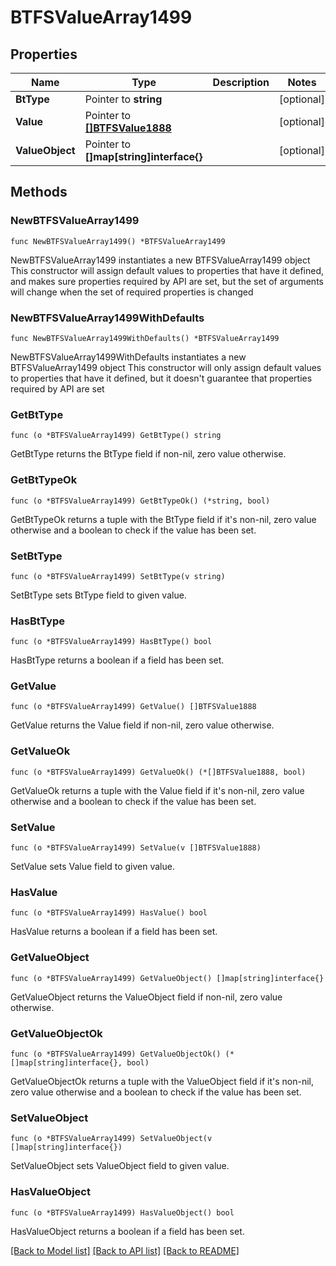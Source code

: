 # BTFSValueArray1499

## Properties

Name | Type | Description | Notes
------------ | ------------- | ------------- | -------------
**BtType** | Pointer to **string** |  | [optional] 
**Value** | Pointer to [**[]BTFSValue1888**](BTFSValue-1888.md) |  | [optional] 
**ValueObject** | Pointer to **[]map[string]interface{}** |  | [optional] 

## Methods

### NewBTFSValueArray1499

`func NewBTFSValueArray1499() *BTFSValueArray1499`

NewBTFSValueArray1499 instantiates a new BTFSValueArray1499 object
This constructor will assign default values to properties that have it defined,
and makes sure properties required by API are set, but the set of arguments
will change when the set of required properties is changed

### NewBTFSValueArray1499WithDefaults

`func NewBTFSValueArray1499WithDefaults() *BTFSValueArray1499`

NewBTFSValueArray1499WithDefaults instantiates a new BTFSValueArray1499 object
This constructor will only assign default values to properties that have it defined,
but it doesn't guarantee that properties required by API are set

### GetBtType

`func (o *BTFSValueArray1499) GetBtType() string`

GetBtType returns the BtType field if non-nil, zero value otherwise.

### GetBtTypeOk

`func (o *BTFSValueArray1499) GetBtTypeOk() (*string, bool)`

GetBtTypeOk returns a tuple with the BtType field if it's non-nil, zero value otherwise
and a boolean to check if the value has been set.

### SetBtType

`func (o *BTFSValueArray1499) SetBtType(v string)`

SetBtType sets BtType field to given value.

### HasBtType

`func (o *BTFSValueArray1499) HasBtType() bool`

HasBtType returns a boolean if a field has been set.

### GetValue

`func (o *BTFSValueArray1499) GetValue() []BTFSValue1888`

GetValue returns the Value field if non-nil, zero value otherwise.

### GetValueOk

`func (o *BTFSValueArray1499) GetValueOk() (*[]BTFSValue1888, bool)`

GetValueOk returns a tuple with the Value field if it's non-nil, zero value otherwise
and a boolean to check if the value has been set.

### SetValue

`func (o *BTFSValueArray1499) SetValue(v []BTFSValue1888)`

SetValue sets Value field to given value.

### HasValue

`func (o *BTFSValueArray1499) HasValue() bool`

HasValue returns a boolean if a field has been set.

### GetValueObject

`func (o *BTFSValueArray1499) GetValueObject() []map[string]interface{}`

GetValueObject returns the ValueObject field if non-nil, zero value otherwise.

### GetValueObjectOk

`func (o *BTFSValueArray1499) GetValueObjectOk() (*[]map[string]interface{}, bool)`

GetValueObjectOk returns a tuple with the ValueObject field if it's non-nil, zero value otherwise
and a boolean to check if the value has been set.

### SetValueObject

`func (o *BTFSValueArray1499) SetValueObject(v []map[string]interface{})`

SetValueObject sets ValueObject field to given value.

### HasValueObject

`func (o *BTFSValueArray1499) HasValueObject() bool`

HasValueObject returns a boolean if a field has been set.


[[Back to Model list]](../README.md#documentation-for-models) [[Back to API list]](../README.md#documentation-for-api-endpoints) [[Back to README]](../README.md)


